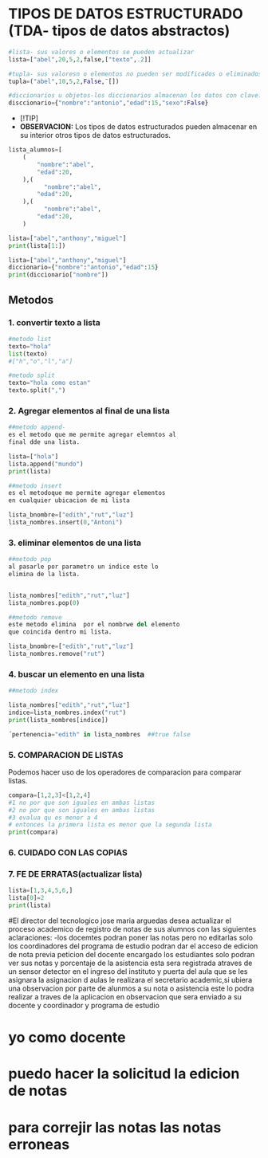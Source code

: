 # TIPOS DE DATOS ESTRUCTURADO (TDA- tipos de datos abstractos)
```python
#lista- sus valores o elementos se pueden actualizar
lista=["abel",20,5,2,false,["texto",.2]]

#tupla- sus valoresn o elementos no pueden ser modificados o eliminados
tupla=("abel",10,5,2,False,¨[])

#diccionarios u objetos-los diccionarios almacenan los datos con clave:valor
disccionario={"nombre":"antonio","edad":15,"sexo":False}
```
- [!TIP]
- **OBSERVACION:** Los tipos de datos estructurados pueden almacenar en su interior otros tipos de datos estructurados.
```python
lista_alumnos=[
    (
        "nombre":"abel",
        "edad":20,
    ),(
          "nombre":"abel",
        "edad":20,
    ),(
          "nombre":"abel",
        "edad":20,
    )
```
```python
lista=["abel","anthony","miguel"]
print(lista[1:])
```
```python
lista=["abel","anthony","miguel"]
diccionario={"nombre":"antonio","edad":15}
print(diccionario["nombre"])
```
## Metodos
### 1. convertir texto a lista
```python
#metodo list
texto="hola"
list(texto)
#["h","o","l","a"]

#metodo split
texto="hola como estan"
texto.split(",")
```
### 2. Agregar elementos al final de una lista
```python
##metodo append-
es el metodo que me permite agregar elemntos al
final dde una lista.

lista=["hola"]
lista.append("mundo")
print(lista)

##metodo insert
es el metodoque me permite agregar elementos 
en cualquier ubicacion de mi lista

lista_bnombre=["edith","rut","luz"]
lista_nombres.insert(0,"Antoni")
```
### 3. eliminar elementos de una lista
```python
##metodo pop
al pasarle por parametro un indice este lo 
elimina de la lista.


lista_nombres["edith","rut","luz"]
lista_nombres.pop(0)

##metodo remove
este metodo elimina  por el nombrwe del elemento 
que coincida dentro mi lista.

lista_bnombre=["edith","rut","luz"]
lista_nombres.remove("rut")
```
### 4. buscar un elemento en una lista
```python
##metodo index

lista_nombres["edith","rut","luz"]
indice=lista_nombres.index("rut")
print(lista_nombres[indice])

´pertenencia="edith" in lista_nombres  ##true false
```

### 5. COMPARACION DE LISTAS
Podemos hacer uso de los operadores de comparacion para comparar listas.
```python
compara=[1,2,3]<[1,2,4]
#1 no por que son iguales en ambas listas
#2 no por que son iguales en ambas listas
#3 evalua qu es menor a 4
# entonces la primera lista es menor que la segunda lista
print(compara)
```
### 6. CUIDADO CON LAS COPIAS
### 7. FE DE ERRATAS(actualizar lista)
```python
lista=[1,3,4,5,6,]
lista[0]=2
print(lista)
```

#El director del tecnologico jose maria arguedas
desea actualizar el proceso academico de registro de notas de sus alumnos 
con las siguientes aclaraciones:
-los docemtes podran poner las notas pero no editarlas
solo los coordinadores del programa de estudio podran dar el acceso de edicion de nota
previa peticion del docente encargado
los estudiantes solo podran ver sus notas  y porcentaje de la asistencia esta sera
registrada atraves de un sensor detector en el ingreso del instituto y puerta del aula que se les asignara
la asignacion d aulas  le realizara el secretario academic,si ubiera una observacion por parte de alunmos a su nota o asistencia este lo podra
realizar a traves de la aplicacion en observacion que sera enviado a su docente y coordinador y programa de estudio

# yo como docente
# puedo hacer la solicitud la edicion de notas
# para correjir las  notas las notas erroneas




